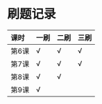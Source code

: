 # 刷题记录

| 课时 | 一刷 | 二刷 | 三刷 |
| :--- | :--- | :--- | :--- |
| 第6课 | √ | √ | √ |
| 第7课 | √ | √ | √ |
| 第8课 | √ | √ |  |
| 第9课 | √ |  |  |



